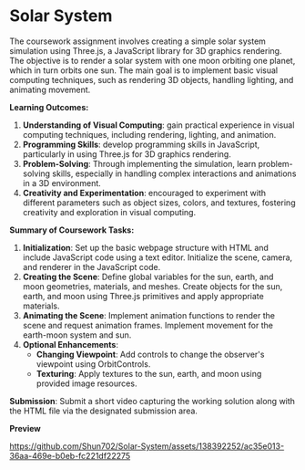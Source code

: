 # Solar System

The coursework assignment involves creating a simple solar system simulation using Three.js, a JavaScript library for 3D graphics rendering. The objective is to render a solar system with one moon orbiting one planet, which in turn orbits one sun. The main goal is to implement basic visual computing techniques, such as rendering 3D objects, handling lighting, and animating movement.

**Learning Outcomes:**
1. **Understanding of Visual Computing**: gain practical experience in visual computing techniques, including rendering, lighting, and animation.
2. **Programming Skills**: develop programming skills in JavaScript, particularly in using Three.js for 3D graphics rendering.
3. **Problem-Solving**: Through implementing the simulation, learn problem-solving skills, especially in handling complex interactions and animations in a 3D environment.
4. **Creativity and Experimentation**: encouraged to experiment with different parameters such as object sizes, colors, and textures, fostering creativity and exploration in visual computing.

**Summary of Coursework Tasks:**
1. **Initialization**: Set up the basic webpage structure with HTML and include JavaScript code using a text editor. Initialize the scene, camera, and renderer in the JavaScript code.
2. **Creating the Scene**: Define global variables for the sun, earth, and moon geometries, materials, and meshes. Create objects for the sun, earth, and moon using Three.js primitives and apply appropriate materials.
3. **Animating the Scene**: Implement animation functions to render the scene and request animation frames. Implement movement for the earth-moon system and sun.
4. **Optional Enhancements**:
   - **Changing Viewpoint**: Add controls to change the observer's viewpoint using OrbitControls.
   - **Texturing**: Apply textures to the sun, earth, and moon using provided image resources.

**Submission**: Submit a short video capturing the working solution along with the HTML file via the designated submission area.

**Preview**


https://github.com/Shun702/Solar-System/assets/138392252/ac35e013-36aa-469e-b0eb-fc221df22275


